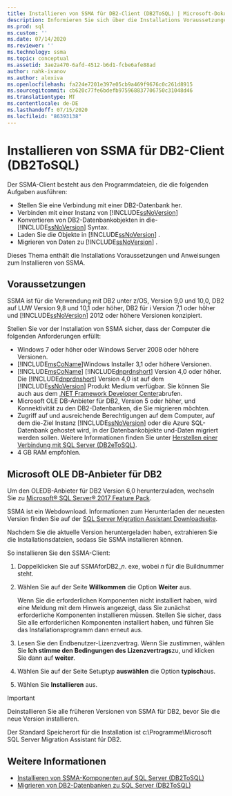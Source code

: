 ```yaml
---
title: Installieren von SSMA für DB2-Client (DB2ToSQL) | Microsoft-Dokumentation
description: Informieren Sie sich über die Installations Voraussetzungen für den SQL Server Migration Assistant (SSMA) für den DB2-Client und die Vorgehensweise zum Installieren von.
ms.prod: sql
ms.custom: ''
ms.date: 07/14/2020
ms.reviewer: ''
ms.technology: ssma
ms.topic: conceptual
ms.assetid: 3ae2a470-6afd-4512-b6d1-fcbe6afe88ad
author: nahk-ivanov
ms.author: alexiva
ms.openlocfilehash: fa224e7201e397e05cb9a469f9676c0c261d8915
ms.sourcegitcommit: cb620c77fe6bdefb975968837706750c31048d46
ms.translationtype: MT
ms.contentlocale: de-DE
ms.lasthandoff: 07/15/2020
ms.locfileid: "86393138"
---
```

# <a name="installing-ssma-for-db2-client-db2tosql"></a>Installieren von SSMA für DB2-Client (DB2ToSQL)

Der SSMA-Client besteht aus den Programmdateien, die die folgenden Aufgaben ausführen:

- Stellen Sie eine Verbindung mit einer DB2-Datenbank her.
- Verbinden mit einer Instanz von [!INCLUDE[ssNoVersion](../../includes/ssnoversion-md.md)]
- Konvertieren von DB2-Datenbankobjekten in die- [!INCLUDE[ssNoVersion](../../includes/ssnoversion-md.md)] Syntax.
- Laden Sie die Objekte in [!INCLUDE[ssNoVersion](../../includes/ssnoversion-md.md)] .
- Migrieren von Daten zu [!INCLUDE[ssNoVersion](../../includes/ssnoversion-md.md)] .

Dieses Thema enthält die Installations Voraussetzungen und Anweisungen zum Installieren von SSMA.

## <a name="prerequisites"></a>Voraussetzungen

SSMA ist für die Verwendung mit DB2 unter z/OS, Version 9,0 und 10,0, DB2 auf LUW Version 9,8 und 10,1 oder höher, DB2 für i Version 7,1 oder höher und [!INCLUDE[ssNoVersion](../../includes/ssnoversion-md.md)] 2012 oder höhere Versionen konzipiert.

Stellen Sie vor der Installation von SSMA sicher, dass der Computer die folgenden Anforderungen erfüllt:

- Windows 7 oder höher oder Windows Server 2008 oder höhere Versionen.
- [!INCLUDE[msCoName](../../includes/msconame_md.md)]Windows Installer 3,1 oder höhere Versionen.
- [!INCLUDE[msCoName](../../includes/msconame_md.md)] [!INCLUDE[dnprdnshort](../../includes/dnprdnshort_md.md)] Version 4,0 oder höher. Die [!INCLUDE[dnprdnshort](../../includes/dnprdnshort_md.md)] Version 4,0 ist auf dem [!INCLUDE[ssNoVersion](../../includes/ssnoversion-md.md)] Produkt Medium verfügbar. Sie können Sie auch aus dem [.NET Framework Developer Center](https://go.microsoft.com/fwlink/?LinkId=48882)abrufen.
- Microsoft OLE DB-Anbieter für DB2, Version 5 oder höher, und Konnektivität zu den DB2-Datenbanken, die Sie migrieren möchten.
- Zugriff auf und ausreichende Berechtigungen auf dem Computer, auf dem die-Ziel Instanz [!INCLUDE[ssNoVersion](../../includes/ssnoversion-md.md)] oder die Azure SQL-Datenbank gehostet wird, in der Datenbankobjekte und-Daten migriert werden sollen. Weitere Informationen finden Sie unter [Herstellen einer Verbindung mit SQL Server &#40;DB2eToSQL&#41;](../../ssma/db2/connecting-to-sql-server-db2etosql.md).
- 4 GB RAM empfohlen.

## <a name="microsoft-oledb-provider-for-db2"></a>Microsoft OLE DB-Anbieter für DB2

Um den OLEDB-Anbieter für DB2 Version 6,0 herunterzuladen, wechseln Sie zu [Microsoft® SQL Server® 2017 Feature Pack](https://www.microsoft.com/download/details.aspx?id=55992).

SSMA ist ein Webdownload. Informationen zum Herunterladen der neuesten Version finden Sie auf der [SQL Server Migration Assistant Downloadseite](https://aka.ms/ssmafordb2).

Nachdem Sie die aktuelle Version heruntergeladen haben, extrahieren Sie die Installationsdateien, sodass Sie SSMA installieren können.

So installieren Sie den SSMA-Client:

1. Doppelklicken Sie auf SSMAforDB2_*n*. exe, wobei *n* für die Buildnummer steht.
2. Wählen Sie auf der Seite **Willkommen** die Option **Weiter** aus.

   Wenn Sie die erforderlichen Komponenten nicht installiert haben, wird eine Meldung mit dem Hinweis angezeigt, dass Sie zunächst erforderliche Komponenten installieren müssen. Stellen Sie sicher, dass Sie alle erforderlichen Komponenten installiert haben, und führen Sie das Installationsprogramm dann erneut aus.

3. Lesen Sie den Endbenutzer-Lizenzvertrag. Wenn Sie zustimmen, wählen Sie **Ich stimme den Bedingungen des Lizenzvertrags**zu, und klicken Sie dann auf **weiter**.
4. Wählen Sie auf der Seite Setuptyp **auswählen** die Option **typisch**aus.
5. Wählen Sie **Installieren** aus.

> [!IMPORTANT]
> Deinstallieren Sie alle früheren Versionen von SSMA für DB2, bevor Sie die neue Version installieren.

Der Standard Speicherort für die Installation ist c:\Programme\Microsoft SQL Server Migration Assistant für DB2.

## <a name="see-also"></a>Weitere Informationen

- [Installieren von SSMA-Komponenten auf SQL Server &#40;DB2ToSQL&#41;](../../ssma/db2/installing-ssma-components-on-sql-server-db2tosql.md)
- [Migrieren von DB2-Datenbanken zu SQL Server &#40;DB2ToSQL&#41;](../../ssma/db2/migrating-db2-databases-to-sql-server-db2tosql.md)
